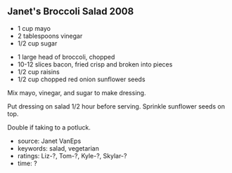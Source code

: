 Janet's Broccoli Salad 2008
---------------------------

- 1 cup mayo
- 2 tablespoons vinegar
- 1/2 cup sugar
<!-- -->
- 1 large head of broccoli, chopped
- 10-12 slices bacon, fried crisp and broken into pieces
- 1/2 cup raisins
- 1/2 cup chopped red onion
sunflower seeds

Mix mayo, vinegar, and sugar to make dressing.

Put dressing on salad 1/2 hour before serving.  Sprinkle sunflower
seeds on top.

Double if taking to a potluck.

- source: Janet VanEps
- keywords: salad, vegetarian
- ratings: Liz-?, Tom-?, Kyle-?, Skylar-?
- time: ?
